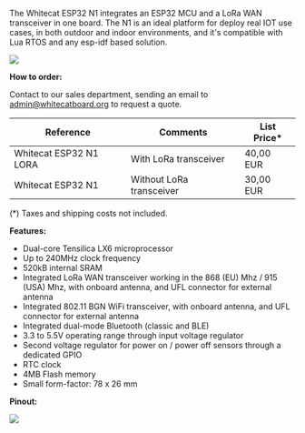 The Whitecat ESP32 N1 integrates an ESP32 MCU and a LoRa WAN transceiver in one board. The N1 is an ideal platform for deploy real IOT use cases, in both outdoor and indoor environments, and it's compatible with Lua RTOS and any esp-idf based solution.

![](http://git.whitecatboard.org/whitecatn1.png)

**How to order:**

Contact to our sales department, sending an email to admin@whitecatboard.org to request a quote.

| Reference              | Comments                 | List Price*           |
|------------------------|--------------------------|-----------------------|
| Whitecat ESP32 N1 LORA | With LoRa transceiver    | 40,00 EUR             | 
| Whitecat ESP32 N1      | Without LoRa transceiver | 30,00 EUR             |

(*) Taxes and shipping costs not included.

**Features:**
* Dual-core Tensilica LX6 microprocessor
* Up to 240MHz clock frequency
* 520kB internal SRAM
* Integrated LoRa WAN transceiver working in the 868 (EU) Mhz / 915 (USA) Mhz, with onboard antenna, and UFL connector for external antenna
* Integrated 802.11 BGN WiFi transceiver, with onboard antenna, and UFL connector for external antenna
* Integrated dual-mode Bluetooth (classic and BLE)
* 3.3 to 5.5V operating range through input voltage regulator
* Second voltage regulator for power on / power off sensors through a dedicated GPIO
* RTC clock
* 4MB Flash memory
* Small form-factor: 78 x 26 mm

**Pinout:**

![](http://git.whitecatboard.org/n1-pinout.png)